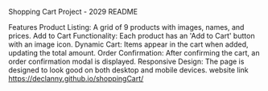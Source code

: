 

Shopping Cart Project - 2029 README



Features
Product Listing: A grid of 9 products with images, names, and prices.
Add to Cart Functionality: Each product has an 'Add to Cart' button with an image icon.
Dynamic Cart: Items appear in the cart when added, updating the total amount.
Order Confirmation: After confirming the cart, an order confirmation modal is displayed.
Responsive Design: The page is designed to look good on both desktop and mobile devices.
   website link   https://declanny.github.io/shoppingCart/
   
